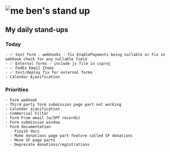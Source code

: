 # ![me](https://avatars2.githubusercontent.com/u/5232044?s=50&v=4) ben's stand up

## My daily stand-ups
 
### Today

    - ✅ test form - webhooks - fix EnablePayments being nullable or fix in webhook check for any nullable field
    - ✅ External forms - include js file in csproj
    - ✅ FedEx Email Items
    - ✅ test/deploy fix for external forms 
    - Calendar Ajaxification
 
### Priorities 

    - Form webhook
    - Third party form submission page part not working
    - Calendar ajaxification
    - Commercial Filter
    - Form From email (w/SPF records)
    - Form submission window
    - Form documentation
      - Finish docs
      - Make donations page part feature called SF donations
      - Move SF page parts
      - Deprecate donations/registrations
      
